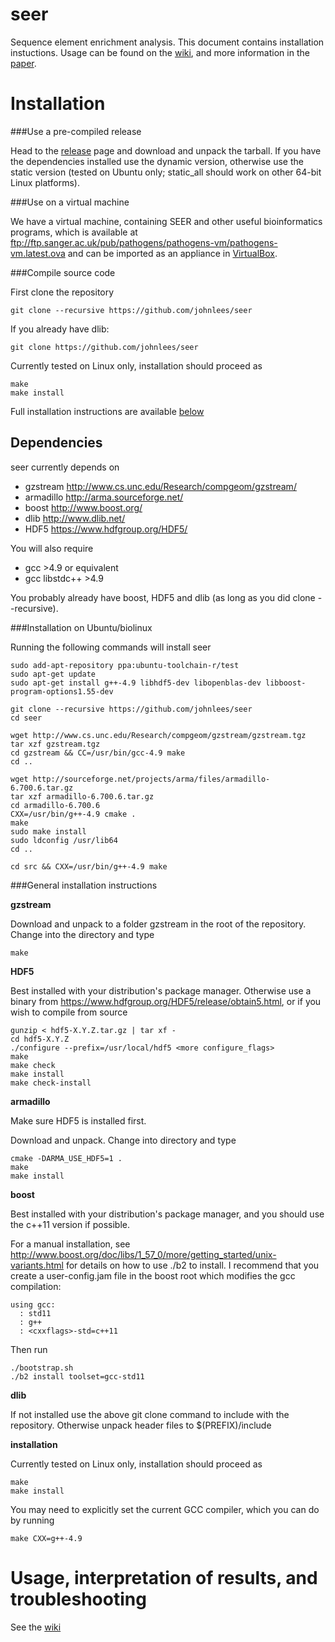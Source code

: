 # seer
Sequence element enrichment analysis. This document contains
installation instuctions. Usage can be found on the [wiki](https://github.com/johnlees/seer/wiki/Usage), and more information in the [paper](http://biorxiv.org/content/early/2016/03/02/038463).

Installation
==============
###Use a pre-compiled release

Head to the [release](https://github.com/johnlees/seer/releases) page and download and unpack the tarball. If you have the dependencies installed use the dynamic version, otherwise use the static version (tested on Ubuntu only; static_all should work on other 64-bit Linux platforms).

###Use on a virtual machine

We have a virtual machine, containing SEER and other useful bioinformatics programs, which is available at
ftp://ftp.sanger.ac.uk/pub/pathogens/pathogens-vm/pathogens-vm.latest.ova
and can be imported as an appliance in [VirtualBox](https://www.virtualbox.org/).

###Compile source code

First clone the repository

    git clone --recursive https://github.com/johnlees/seer

If you already have dlib:

    git clone https://github.com/johnlees/seer

Currently tested on Linux only, installation should proceed as

    make
    make install
    
Full installation instructions are available <a href="#installation-on-ubuntubiolinux">below</a>

Dependencies
--------------
seer currently depends on

- gzstream <http://www.cs.unc.edu/Research/compgeom/gzstream/>
- armadillo <http://arma.sourceforge.net/>
- boost <http://www.boost.org/>
- dlib <http://www.dlib.net/>
- HDF5 <https://www.hdfgroup.org/HDF5/>

You will also require

- gcc >4.9 or equivalent
- gcc libstdc++ >4.9

You probably already have boost, HDF5 and dlib (as long as you did clone --recursive).

###Installation on Ubuntu/biolinux

Running the following commands will install seer

    sudo add-apt-repository ppa:ubuntu-toolchain-r/test
    sudo apt-get update
    sudo apt-get install g++-4.9 libhdf5-dev libopenblas-dev libboost-program-options1.55-dev

    git clone --recursive https://github.com/johnlees/seer
    cd seer

    wget http://www.cs.unc.edu/Research/compgeom/gzstream/gzstream.tgz
    tar xzf gzstream.tgz
    cd gzstream && CC=/usr/bin/gcc-4.9 make
    cd ..

    wget http://sourceforge.net/projects/arma/files/armadillo-6.700.6.tar.gz
    tar xzf armadillo-6.700.6.tar.gz
    cd armadillo-6.700.6
    CXX=/usr/bin/g++-4.9 cmake .
    make
    sudo make install
    sudo ldconfig /usr/lib64
    cd ..

    cd src && CXX=/usr/bin/g++-4.9 make

###General installation instructions

**gzstream**

Download and unpack to a folder gzstream in the root of the repository. Change into the directory and type

    make

**HDF5**

Best installed with your distribution's package manager. Otherwise use
a binary from <https://www.hdfgroup.org/HDF5/release/obtain5.html>, or
if you wish to compile from source

    gunzip < hdf5-X.Y.Z.tar.gz | tar xf -
    cd hdf5-X.Y.Z
    ./configure --prefix=/usr/local/hdf5 <more configure_flags>
    make
    make check
    make install
    make check-install

**armadillo**

Make sure HDF5 is installed first.

Download and unpack. Change into directory and type

    cmake -DARMA_USE_HDF5=1 .
    make
    make install

**boost**

Best installed with your distribution's package manager, and you should use the c++11 version if possible.

For a manual installation, see <http://www.boost.org/doc/libs/1_57_0/more/getting_started/unix-variants.html> for details on how to use ./b2 to install. I recommend that you create a user-config.jam file in the boost root which modifies the gcc compilation:

    using gcc:
      : std11
      : g++
      : <cxxflags>-std=c++11

Then run

    ./bootstrap.sh
    ./b2 install toolset=gcc-std11


**dlib**

If not installed use the above git clone command to include with the
repository. Otherwise unpack header files to $(PREFIX)/include

**installation**

Currently tested on Linux only, installation should proceed as

    make
    make install

You may need to explicitly set the current GCC compiler, which you can
do by running

    make CXX=g++-4.9


Usage, interpretation of results, and troubleshooting
=============
See the [wiki](https://github.com/johnlees/seer/wiki/Usage)
